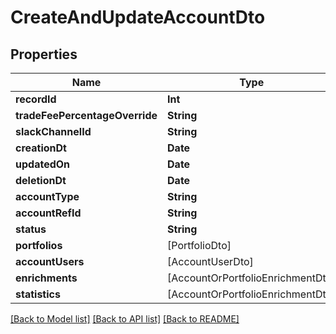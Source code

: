 # CreateAndUpdateAccountDto

## Properties
Name | Type | Description | Notes
------------ | ------------- | ------------- | -------------
**recordId** | **Int** |  | [optional] 
**tradeFeePercentageOverride** | **String** |  | [optional] 
**slackChannelId** | **String** |  | [optional] 
**creationDt** | **Date** |  | [optional] 
**updatedOn** | **Date** |  | [optional] 
**deletionDt** | **Date** |  | [optional] 
**accountType** | **String** |  | [optional] 
**accountRefId** | **String** |  | [optional] 
**status** | **String** |  | [optional] 
**portfolios** | [PortfolioDto] |  | [optional] 
**accountUsers** | [AccountUserDto] |  | [optional] 
**enrichments** | [AccountOrPortfolioEnrichmentDto] |  | [optional] 
**statistics** | [AccountOrPortfolioEnrichmentDto] |  | [optional] 

[[Back to Model list]](../README.md#documentation-for-models) [[Back to API list]](../README.md#documentation-for-api-endpoints) [[Back to README]](../README.md)


